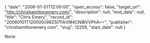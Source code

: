 {
  "date": "2006-01-01T12:00:00", 
  "open_access": false, 
  "target_url": "http://chrishamiltonemery.com/", 
  "description": null, 
  "end_date": null, 
  "title": "Chris Emery", 
  "record_id": "20060101T120000/i96Z5l7f/kVM4CNlBVVPhA==", 
  "publisher": "chrishamiltonemery.com", 
  "slug": 12259, 
  "start_date": null
}

None